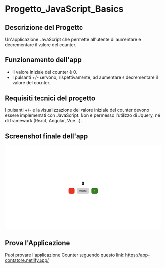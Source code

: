 # Progetto_JavaScript_Basics

## Descrizione del Progetto
Un'applicazione JavaScript che permette all'utente di aumentare e decrementare il valore del counter.

## Funzionamento dell'app
- Il valore iniziale del counter è 0.
- I pulsanti +/- servono, rispettivamente, ad aumentare e decrementare il valore del counter.

## Requisiti tecnici del progetto 
I pulsanti +/- e la visualizzazione del valore iniziale del counter devono essere implementati con JavaScript.
Non è permesso l'utilizzo di Jquery, né di framework (React, Angular, Vue...).

## Screenshot finale dell'app
![Screenshot dell'app Counter](https://raw.githubusercontent.com/ricchio-giulia/Progetto_JavaScript_Basics/main/screenshot/Anteprima-app.png) 

## Prova l'Applicazione
Puoi provare l'applicazione Counter seguendo questo link: https://app-contatore.netlify.app/

